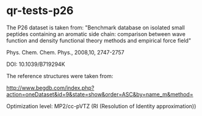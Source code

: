 # qr-tests-p26

The P26 dataset is taken from:
"Benchmark database on isolated small peptides containing an aromatic side chain: comparison between wave function and density functional theory methods and empirical force field"

Phys. Chem. Chem. Phys., 2008,10, 2747-2757

DOI: 10.1039/B719294K

The reference structures were taken from:

http://www.begdb.com/index.php?action=oneDataset&id=9&state=show&order=ASC&by=name_m&method=

Optimization level: MP2/cc-pVTZ (RI (Resolution of Identity approximation))
